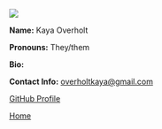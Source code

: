 ![](https://cdn.cnn.com/cnnnext/dam/assets/150103074330-hubble-space-background-2-large-169.jpg)

**Name:** Kaya Overholt

**Pronouns:** They/them

**Bio:** 

**Contact Info:** overholtkaya@gmail.com

[GitHub Profile](https://github.com/Overholtk)

[Home](README.md)
